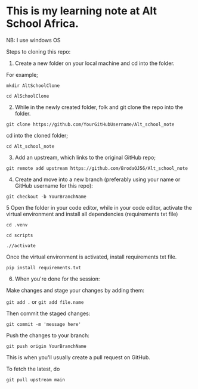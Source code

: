 # This is my learning note at Alt School Africa.

NB: I use windows OS

Steps to cloning this repo:


1. Create a new folder on your local machine and cd into the folder.

For example; 

`
mkdir AltSchoolClone
`

`
cd AlSchoolClone
`

2. While in the newly created folder, folk and git clone the repo into the folder.

`
git clone https://github.com/YourGitHubUsername/Alt_school_note
`

cd  into the cloned folder;

`
cd Alt_school_note 
`

3. Add an upstream, which links to the original GitHub repo;

`
git remote add upstream https://github.com/BrodaOJ56/Alt_school_note
`


4. Create and move into a new branch (preferably using your name or GitHub username for this repo):


`
git checkout -b YourBranchName
`


5 Open the folder in your code editor, while in your code editor, activate the virtual environment and install all dependencies (requirements txt file)

`
cd .venv
`

`
cd scripts
`

`
.//activate
`


Once the virtual environment is activated, install requirements txt file.

`
pip install requirements.txt
`


6. When you're done for the session:

Make changes and stage your changes by adding them:

`
git add .
`
 or 
`
git add file.name
`


Then commit the staged changes:

`
git commit -m 'message here'
`


Push the changes to your branch:

`
git push origin YourBranchName
`

This is when you'll usually create a pull request on GitHub.


To fetch the latest, do 

`
git pull upstream main
`
